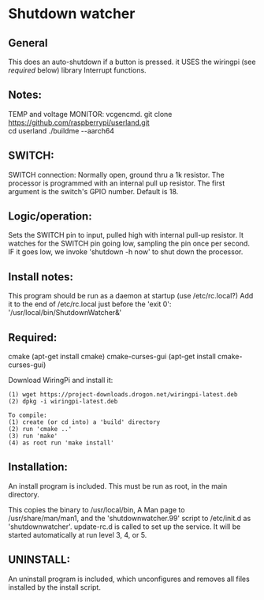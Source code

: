# Shutdown watcher
## General
This does an auto-shutdown if a button is pressed.
it USES the wiringpi (see _required_ below) library Interrupt functions.

## Notes:
TEMP and voltage MONITOR: vcgencmd.
git clone https://github.com/raspberrypi/userland.git	
cd userland
./buildme --aarch64

## SWITCH:
SWITCH connection:  Normally open, ground thru a 1k resistor. The processor
is programmed with an internal pull up resistor.
The first argument is the switch's GPIO number. Default is 18.

## Logic/operation:
  Sets the SWITCH pin to input, pulled high with internal pull-up resistor.
  It watches for the SWITCH pin going low, sampling the pin once per second.
  IF it goes low, we invoke 'shutdown -h now' to shut down the processor.
  
## Install notes:
  This program should be run as a daemon at startup (use  /etc/rc.local?)
  Add it to the end of /etc/rc.local just before the 'exit 0':
  '/usr/local/bin/ShutdownWatcher&'
  
## Required:
   cmake (apt-get install cmake)
   cmake-curses-gui (apt-get install cmake-curses-gui)
   
   Download WiringPi and install it:

    (1) wget https://project-downloads.drogon.net/wiringpi-latest.deb
    (2) dpkg -i wiringpi-latest.deb

    To compile:
    (1) create (or cd into) a 'build' directory
    (2) run 'cmake ..'
    (3) run 'make'
    (4) as root run 'make install'

## Installation:
 An install program is included. This must be run as root, in the main directory.
 
 This copies the binary to /usr/local/bin, A Man page to /usr/share/man/man1, and the
 'shutdownwatcher.99' script to /etc/init.d as 'shutdownwatcher'.  update-rc.d is called to set up the service.
 It will be started automatically at run level 3, 4, or 5.
 
## UNINSTALL:
An uninstall program is included, which unconfigures and removes all files installed by the install script.
